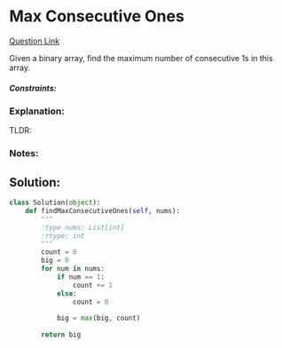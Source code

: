 # Max Consecutive Ones  

[Question Link](https://leetcode.com/problems/max-consecutive-ones/)  

Given a binary array, find the maximum number of consecutive 1s in this array.  

##### Constraints:

### Explanation:
TLDR: 

### Notes:


## Solution:
```Python
class Solution(object):
    def findMaxConsecutiveOnes(self, nums):
        """
        :type nums: List[int]
        :rtype: int
        """
        count = 0
        big = 0
        for num in nums:
            if num == 1:
                count += 1
            else:
                count = 0
            
            big = max(big, count)
        
        return big
```